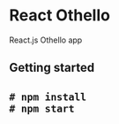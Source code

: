 <h1>React Othello</h1>
React.js Othello app

<h2>Getting started<h2>
<pre class="highlight">
<code># npm install
# npm start</code>
</pre>
